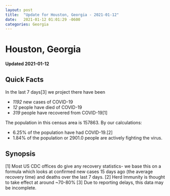```yaml
---
layout: post
title:  "Update for Houston, Georgia - 2021-01-12"
date:   2021-01-12 01:01:29 -0600
categories: Georgia
---
```


# Houston, Georgia
#### Updated 2021-01-12

## Quick Facts

In the last 7 days[3] we project there have been
- *1192* new cases of COVID-19
- *12* people have died of COVID-19
- *319* people have recovered from COVID-19[1]

The population in this census area is 157863. By our calculations:
- 6.25% of the population have had COVID-19.[2]
- 1.84% of the population or 2901.0 people are actively fighting the virus.

## Synopsis




[1] Most US CDC offices do give any recovery statistics- we base this on a formula which looks at confirmed new cases
15 days ago (the average recovery time) and deaths over the last 7 days.
[2] Herd Immunity is thought to take effect at around ~70-80%
[3] Due to reporting delays, this data may be incomplete. 
    